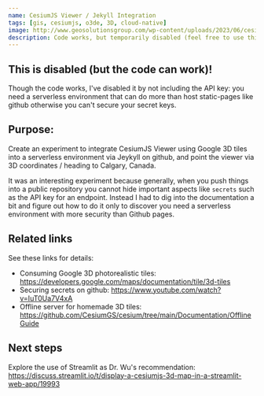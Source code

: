 ```yaml
---
name: CesiumJS Viewer / Jekyll Integration
tags: [gis, cesiumjs, o3de, 3D, cloud-native]
image: http://www.geosolutionsgroup.com/wp-content/uploads/2023/06/cesium-certified-dev-logo-sm.png?x31768
description: Code works, but temporarily disabled (feel free to use this in your own projects, just provide an API key) for security reasons. Seeing if I can Embed the Viewer in a Static Page embedded on GitHub
---
```


## This is disabled (but the code can work)!
Though the code works, I've disabled it by not including the API key: you need a serverless environment that can do more than host static-pages like github otherwise you can't secure your secret keys.  

## Purpose: 

Create an experiment to integrate CesiumJS Viewer using Google 3D tiles into a serverless environment via Jeykyll on github, and point the viewer via 3D coordinates / heading to Calgary, Canada.

It was an interesting experiment because generally, when you push things into a public repository you cannot hide important aspects like `secrets` such as the API key for an endpoint. Instead I had to dig into the documentation a bit and figure out how to do it only to discover you need a serverless environment with more security than Github pages. 

## Related links

See these links for details: 
- Consuming Google 3D photorealistic tiles: https://developers.google.com/maps/documentation/tile/3d-tiles
- Securing secrets on github: https://www.youtube.com/watch?v=IuT0Ua7V4xA
- Offline server for homemade 3D tiles: https://github.com/CesiumGS/cesium/tree/main/Documentation/OfflineGuide

## Next steps

Explore the use of Streamlit as Dr. Wu's recommendation: https://discuss.streamlit.io/t/display-a-cesiumjs-3d-map-in-a-streamlit-web-app/19993

<!-- Include the CesiumJS JavaScript and CSS files 
      @ https://developers.google.com/maps/documentation/tile/3d-tiles
-->
<script src="https://ajax.googleapis.com/ajax/libs/cesiumjs/1.105/Build/Cesium/Cesium.js"></script>
<link href="https://ajax.googleapis.com/ajax/libs/cesiumjs/1.105/Build/Cesium/Widgets/widgets.css" rel="stylesheet">

<div id="cesiumContainer"></div>
<script>

    // Set the Cesium Ion token to `null` to avoid warnings
    Cesium.Ion.defaultAccessToken = null;

    // Go to your google API console to get this value
    GOOGLE_API_KEY = "your-google-maps-api-key"

    window.onunhandledrejection = event => {
      console.warn(`UNHANDLED PROMISE REJECTION: ${event.reason}`);
    };

    window.onerror = function(message, source, lineNumber, colno, error) {
      console.warn(`UNHANDLED ERROR: ${error.stack}`);
    };

    const viewer = new Cesium.Viewer('cesiumContainer', {
      imageryProvider: false,
      baseLayerPicker: false,
      requestRenderMode: true,
    });

    const GOOGLE_URL = "https://tile.googleapis.com/v1/3dtiles/root.json?key=" + GOOGLE_API_KEY, 
      tileset = viewer.scene.primitives.add(new Cesium.Cesium3DTileset({
      url: GOOGLE_URL,
      showCreditsOnScreen: true,
    }));

    viewer.scene.globe.show = false;


    // Point the camera at the Googleplex
    viewer.scene.camera.setView({
      destination: new Cesium.Cartesian3(
        
        // google's building from example
        //  -2693797.551060477,
        //  -4297135.517094725,
        //  3854700.7470414364
    
        //-1638505.031170999,
        //-3670575.300085036, 
        // 5005447.782384179

         //-1641906.9002619397, 
         //-3665664.7493907656, 
         // 5004000.782384179

         //-1536205.7653611891, 
         //-3766031.6151890275, 
         // 4899541.872834316

          
          -1642000.8304259968, 
          -3666000.9879576718,
           4940000.0

        ),
        orientation: new Cesium.HeadingPitchRoll(
          -2.455010,
          -0.2863894863138836,
          1.3561760425773173e-7
        ),
    }); 

    viewer.canvas.addEventListener('click',
      function(e){
        var mousePosition = new Cesium.Cartesian2(e.clientX, e.clientY);
        var ellipsoid = viewer.scene.globe.ellipsoid;
        var cartesian = viewer.camera.pickEllipsoid(mousePosition, ellipsoid);

        if (cartesian) {
          var cartographic = ellipsoid.cartesianToCartographic(cartesian);
          
          var longitudeString = Cesium.Math.toDegrees(cartographic.longitude).toFixed(2);
          var latitudeString = Cesium.Math.toDegrees(cartographic.latitude).toFixed(2);
          var heightString = Cesium.Math.toDegrees(cartographic.height).toFixed(2);

          console.log('longitude: ' + longitudeString + ', latitude: ' + latitudeString + ', height:' + heightString);

          console.log('cartesian', cartesian);
        } else {
          console.log('Globe was not picked');
        }

      }, false);


</script>


